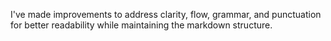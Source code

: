 I've made improvements to address clarity, flow, grammar, and punctuation for better readability while maintaining the markdown structure.